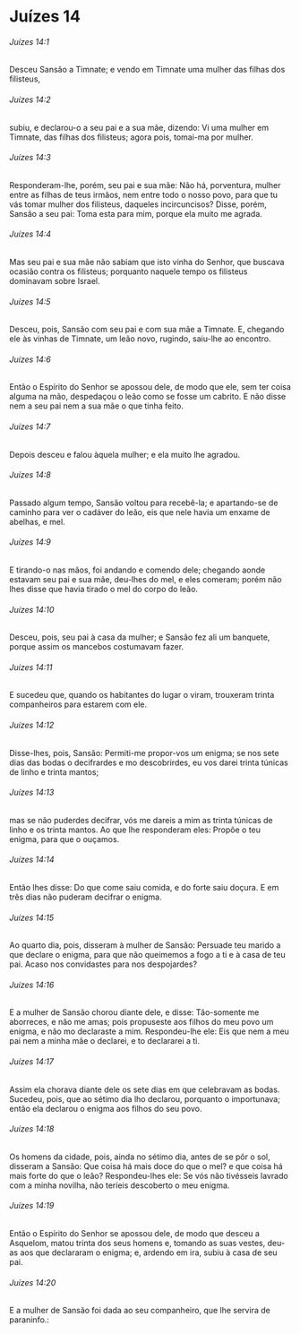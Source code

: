 # Juízes 14

###### Juízes 14:1

Desceu Sansão a Timnate; e vendo em Timnate uma mulher das filhas dos filisteus,

###### Juízes 14:2

subiu, e declarou-o a seu pai e a sua mãe, dizendo: Vi uma mulher em Timnate, das filhas dos filisteus; agora pois, tomai-ma por mulher.

###### Juízes 14:3

Responderam-lhe, porém, seu pai e sua mãe: Não há, porventura, mulher entre as filhas de teus irmãos, nem entre todo o nosso povo, para que tu vás tomar mulher dos filisteus, daqueles incircuncisos? Disse, porém, Sansão a seu pai: Toma esta para mim, porque ela muito me agrada.

###### Juízes 14:4

Mas seu pai e sua mãe não sabiam que isto vinha do Senhor, que buscava ocasião contra os filisteus; porquanto naquele tempo os filisteus dominavam sobre Israel.

###### Juízes 14:5

Desceu, pois, Sansão com seu pai e com sua mãe a Timnate. E, chegando ele às vinhas de Timnate, um leão novo, rugindo, saiu-lhe ao encontro.

###### Juízes 14:6

Então o Espírito do Senhor se apossou dele, de modo que ele, sem ter coisa alguma na mão, despedaçou o leão como se fosse um cabrito. E não disse nem a seu pai nem a sua mãe o que tinha feito.

###### Juízes 14:7

Depois desceu e falou àquela mulher; e ela muito lhe agradou.

###### Juízes 14:8

Passado algum tempo, Sansão voltou para recebê-la; e apartando-se de caminho para ver o cadáver do leão, eis que nele havia um enxame de abelhas, e mel.

###### Juízes 14:9

E tirando-o nas mãos, foi andando e comendo dele; chegando aonde estavam seu pai e sua mãe, deu-lhes do mel, e eles comeram; porém não lhes disse que havia tirado o mel do corpo do leão.

###### Juízes 14:10

Desceu, pois, seu pai à casa da mulher; e Sansão fez ali um banquete, porque assim os mancebos costumavam fazer.

###### Juízes 14:11

E sucedeu que, quando os habitantes do lugar o viram, trouxeram trinta companheiros para estarem com ele.

###### Juízes 14:12

Disse-lhes, pois, Sansão: Permiti-me propor-vos um enigma; se nos sete dias das bodas o decifrardes e mo descobrirdes, eu vos darei trinta túnicas de linho e trinta mantos;

###### Juízes 14:13

mas se não puderdes decifrar, vós me dareis a mim as trinta túnicas de linho e os trinta mantos. Ao que lhe responderam eles: Propõe o teu enigma, para que o ouçamos.

###### Juízes 14:14

Então lhes disse: Do que come saiu comida, e do forte saiu doçura. E em três dias não puderam decifrar o enigma.

###### Juízes 14:15

Ao quarto dia, pois, disseram à mulher de Sansão: Persuade teu marido a que declare o enigma, para que não queimemos a fogo a ti e à casa de teu pai. Acaso nos convidastes para nos despojardes?

###### Juízes 14:16

E a mulher de Sansão chorou diante dele, e disse: Tão-somente me aborreces, e não me amas; pois propuseste aos filhos do meu povo um enigma, e não mo declaraste a mim. Respondeu-lhe ele: Eis que nem a meu pai nem a minha mãe o declarei, e to declararei a ti.

###### Juízes 14:17

Assim ela chorava diante dele os sete dias em que celebravam as bodas. Sucedeu, pois, que ao sétimo dia lho declarou, porquanto o importunava; então ela declarou o enigma aos filhos do seu povo.

###### Juízes 14:18

Os homens da cidade, pois, ainda no sétimo dia, antes de se pôr o sol, disseram a Sansão: Que coisa há mais doce do que o mel? e que coisa há mais forte do que o leão? Respondeu-lhes ele: Se vós não tivésseis lavrado com a minha novilha, não teríeis descoberto o meu enigma.

###### Juízes 14:19

Então o Espírito do Senhor se apossou dele, de modo que desceu a Asquelom, matou trinta dos seus homens e, tomando as suas vestes, deu-as aos que declararam o enigma; e, ardendo em ira, subiu à casa de seu pai.

###### Juízes 14:20

E a mulher de Sansão foi dada ao seu companheiro, que lhe servira de paraninfo.:

